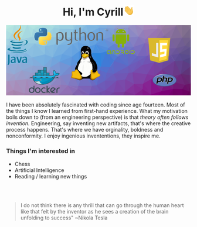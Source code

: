 <h1 align="center">Hi, I'm Cyrill<img width="30px" src="https://github.com/cyrillkuettel/cyrillkuettel/blob/main/img/Hi.gif"></h1>


![img](background_sea_edge_resized_75_percent.png)


I have been absolutely fascinated with coding since age fourteen. Most of the things I know I learned from first-hand experience.
What my motivation boils down to (from an engineering perspective) is that <i>theory often follows invention.</i> Engineering, say inventing new artifacts, that's where the creative process happens. That's where we have orginality, boldness and nonconformity. I enjoy ingenious invententions, they inspire me.

###  Things I'm interested in
- Chess
- Artificial Intelligence 
- Reading / learning new things

<br/><br/>

> I do not think there is any thrill that can go through the human heart like that felt by the inventor as he sees a creation of the brain unfolding to success"   ~Nikola Tesla

